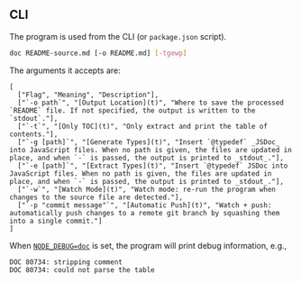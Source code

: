 ## CLI

The program is used from the CLI (or `package.json` script).

```sh
doc README-source.md [-o README.md] [-tgewp]
```

The arguments it accepts are:

```table
[
  ["Flag", "Meaning", "Description"],
  ["`-o path`", "[Output Location](t)", "Where to save the processed `README` file. If not specified, the output is written to the `stdout`."],
  ["`-t`", "[Only TOC](t)", "Only extract and print the table of contents."],
  ["`-g [path]`", "[Generate Types](t)", "Insert `@typedef` _JSDoc_ into JavaScript files. When no path is given, the files are updated in place, and when `-` is passed, the output is printed to _stdout_."],
  ["`-e [path]`", "[Extract Types](t)", "Insert `@typedef` JSDoc into JavaScript files. When no path is given, the files are updated in place, and when `-` is passed, the output is printed to _stdout_."],
  ["`-w`", "[Watch Mode](t)", "Watch mode: re-run the program when changes to the source file are detected."],
  ["`-p "commit message"`", "[Automatic Push](t)", "Watch + push: automatically push changes to a remote git branch by squashing them into a single commit."]
]
```

When [`NODE_DEBUG=doc`](t) is set, the program will print debug information, e.g.,

```
DOC 80734: stripping comment
DOC 80734: could not parse the table
```
